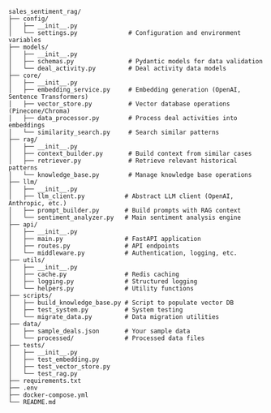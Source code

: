     sales_sentiment_rag/
    ├── config/
    │   ├── __init__.py
    │   └── settings.py              # Configuration and environment variables
    ├── models/
    │   ├── __init__.py
    │   ├── schemas.py               # Pydantic models for data validation
    │   └── deal_activity.py         # Deal activity data models
    ├── core/
    │   ├── __init__.py
    │   ├── embedding_service.py     # Embedding generation (OpenAI, Sentence Transformers)
    │   ├── vector_store.py          # Vector database operations (Pinecone/Chroma)
    │   ├── data_processor.py        # Process deal activities into embeddings
    │   └── similarity_search.py     # Search similar patterns
    ├── rag/
    │   ├── __init__.py
    │   ├── context_builder.py       # Build context from similar cases
    │   ├── retriever.py             # Retrieve relevant historical patterns
    │   └── knowledge_base.py        # Manage knowledge base operations
    ├── llm/
    │   ├── __init__.py
    │   ├── llm_client.py           # Abstract LLM client (OpenAI, Anthropic, etc.)
    │   ├── prompt_builder.py       # Build prompts with RAG context
    │   └── sentiment_analyzer.py   # Main sentiment analysis engine
    ├── api/
    │   ├── __init__.py
    │   ├── main.py                 # FastAPI application
    │   ├── routes.py               # API endpoints
    │   └── middleware.py           # Authentication, logging, etc.
    ├── utils/
    │   ├── __init__.py
    │   ├── cache.py                # Redis caching
    │   ├── logging.py              # Structured logging
    │   └── helpers.py              # Utility functions
    ├── scripts/
    │   ├── build_knowledge_base.py # Script to populate vector DB
    │   ├── test_system.py          # System testing
    │   └── migrate_data.py         # Data migration utilities
    ├── data/
    │   ├── sample_deals.json       # Your sample data
    │   └── processed/              # Processed data files
    ├── tests/
    │   ├── __init__.py
    │   ├── test_embedding.py
    │   ├── test_vector_store.py
    │   └── test_rag.py
    ├── requirements.txt
    ├── .env
    ├── docker-compose.yml
    └── README.md